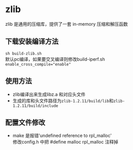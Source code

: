 
# zlib 
zlib 是通用的压缩库，提供了一套 in-memory 压缩和解压函数

## 下载安装编译方法
`sh build-zlib.sh`  
默认pc编译，如果要交叉编译则修改build-iperf.sh  
`enable_cross_compile="enable"`  

## 使用方法
* zlib编译出来生成libz.a 和对应头文件
* 生成的库和头文件路径为`zlib-1.2.11/build/lib`和`zlib-1.2.11/build/include`

## 配置文件修改
* make 是报错'undefined reference to rpl_malloc'  
修改config.h 中把 #define malloc rpl_malloc 注释掉   


